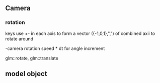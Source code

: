 
## Camera 

### rotation

keys use +- in each axis to form a vector ({-1,0,1},",") of combined axii to rotate around

-camera rotation speed * dt for angle increment

glm::rotate, glm::translate



## model object

